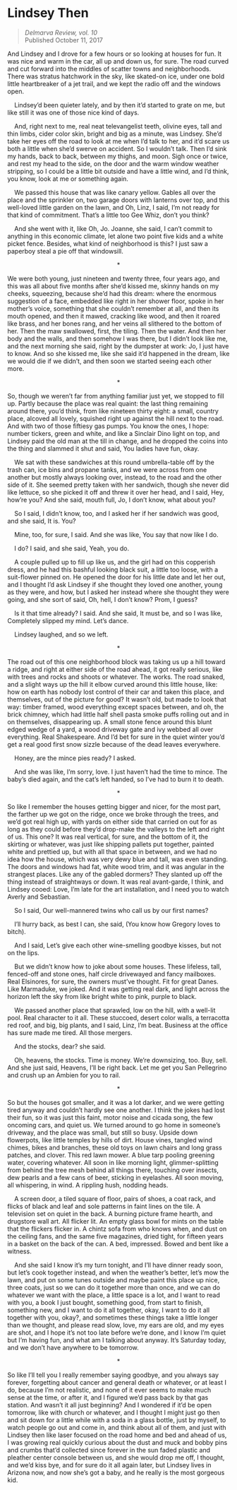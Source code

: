 # Lindsey Then

> *Delmarva Review, vol. 10*
> <br> Published October 11, 2017

And Lindsey and I drove for a few hours or so looking at houses for fun. It was nice and warm in the car, all up and down us, for sure. The road curved and cut forward into the middles of scatter towns and neighborhoods. There was stratus hatchwork in the sky, like skated-on ice, under one bold little heartbreaker of a jet trail, and we kept the radio off and the windows open.

&nbsp;&nbsp;&nbsp;&nbsp;Lindsey’d been quieter lately, and by then it’d started to grate on me, but like still it was one of those nice kind of days.

&nbsp;&nbsp;&nbsp;&nbsp;And, right next to me, real neat televangelist teeth, olivine eyes, tall and thin limbs, cider color skin, bright and big as a minute, was Lindsey. She’d take her eyes off the road to look at me when I’d talk to her, and it’d scare us both a little when she’d swerve on accident. So I wouldn’t talk. Then I’d sink my hands, back to back, between my thighs, and moon. Sigh once or twice, and rest my head to the side, on the door and the warm window weather stripping, so I could be a little bit outside and have a little wind, and I’d think, you know, look at me or something again.

&nbsp;&nbsp;&nbsp;&nbsp;We passed this house that was like canary yellow. Gables all over the place and the sprinkler on, two garage doors with lanterns over top, and this well-loved little garden on the lawn, and Oh, Linz, I said, I’m not ready for that kind of commitment. That’s a little too Gee Whiz, don’t you think?

&nbsp;&nbsp;&nbsp;&nbsp;And she went with it, like Oh, Jo. Joanne, she said, I can’t commit to anything in this economic climate, let alone two point five kids and a white picket fence. Besides, what kind of neighborhood is this? I just saw a paperboy steal a pie off that windowsill.

<p align="center">*</p>

We were both young, just nineteen and twenty three, four years ago, and this was all about five months after she’d kissed me, skinny hands on my cheeks, squeezing, because she’d had this dream: where the enormous suggestion of a face, embedded like right in her shower floor, spoke in her mother’s voice, something that she couldn’t remember at all, and then its mouth opened, and then it mawed, cracking like wood, and then it roared like brass, and her bones rang, and her veins all slithered to the bottom of her. Then the maw swallowed, first, the tiling. Then the water. And then her body and the walls, and then somehow I was there, but I didn’t look like me, and the next morning she said, right by the dumpster at work: Jo, I just have to know. And so she kissed me, like she said it’d happened in the dream, like we would die if we didn’t, and then soon we started seeing each other more.

<p align="center">*</p>

So, though we weren’t far from anything familiar just yet, we stopped to fill up. Partly because the place was real quaint: the last thing remaining around there, you’d think, from like nineteen thirty eight: a small, country place, alcoved all lovely, squished right up against the hill next to the road. And with two of those fiftiesy gas pumps. You know the ones, I hope: number tickers, green and white, and like a Sinclair Dino light on top, and Lindsey paid the old man at the till in change, and he dropped the coins into the thing and slammed it shut and said, You ladies have fun, okay.

&nbsp;&nbsp;&nbsp;&nbsp;We sat with these sandwiches at this round umbrella-table off by the trash can, ice bins and propane tanks, and we were across from one another but mostly always looking over, instead, to the road and the other side of it. She seemed pretty taken with her sandwich, though she never did like lettuce, so she picked it off and threw it over her head, and I said, Hey, how’re you? And she said, mouth full, Jo, I don’t know, what about you?

&nbsp;&nbsp;&nbsp;&nbsp;So I said, I didn’t know, too, and I asked her if her sandwich was good, and she said, It is. You?

&nbsp;&nbsp;&nbsp;&nbsp;Mine, too, for sure, I said. And she was like, You say that now like I do.

&nbsp;&nbsp;&nbsp;&nbsp;I do? I said, and she said, Yeah, you do.

&nbsp;&nbsp;&nbsp;&nbsp;A couple pulled up to fill up like us, and the girl had on this copperish dress, and he had this bashful looking black suit, a little too loose, with a suit-flower pinned on. He opened the door for his little date and let her out, and I thought I’d ask Lindsey if she thought they loved one another, young as they were, and how, but I asked her instead where she thought they were going, and she sort of said, Oh, hell, I don’t know? Prom, I guess?

&nbsp;&nbsp;&nbsp;&nbsp;Is it that time already? I said. And she said, It must be, and so I was like, Completely slipped my mind. Let’s dance.

&nbsp;&nbsp;&nbsp;&nbsp;Lindsey laughed, and so we left.

<p align="center">*</p>

The road out of this one neighborhood block was taking us up a hill toward a ridge, and right at either side of the road ahead, it got really serious, like with trees and rocks and shoots or whatever. The works. The road snaked, and a slight ways up the hill it elbow curved around this little house, like: how on earth has nobody lost control of their car and taken this place, and themselves, out of the picture for good? It wasn’t old, but made to look that way: timber framed, wood everything except spaces between, and oh, the brick chimney, which had little half shell pasta smoke puffs rolling out and in on themselves, disappearing up. A small stone fence around this blunt edged wedge of a yard, a wood driveway gate and ivy webbed all over everything. Real Shakespeare. And I’d bet for sure in the quiet winter you’d get a real good first snow sizzle because of the dead leaves everywhere.

&nbsp;&nbsp;&nbsp;&nbsp;Honey, are the mince pies ready? I asked.

&nbsp;&nbsp;&nbsp;&nbsp;And she was like, I’m sorry, love. I just haven’t had the time to mince. The baby’s died again, and the cat’s left handed, so I’ve had to burn it to death.

<p align="center">*</p>

So like I remember the houses getting bigger and nicer, for the most part, the farther up we got on the ridge, once we broke through the trees, and we’d got real high up, with yards on either side that carried on out for as long as they could before they’d drop-make the valleys to the left and right of us. This one? It was real vertical, for sure, and the bottom of it, the skirting or whatever, was just like shipping pallets put together, painted white and prettied up, but with all that space in between, and we had no idea how the house, which was very dewy blue and tall, was even standing. The doors and windows had fat, white wood trim, and it was angular in the strangest places. Like any of the gabled dormers? They slanted up off the thing instead of straightways or down. It was real avant-garde, I think, and Lindsey cooed: Love, I’m late for the art installation, and I need you to watch Averly and Sebastian.

&nbsp;&nbsp;&nbsp;&nbsp;So I said, Our well-mannered twins who call us by our first names?

&nbsp;&nbsp;&nbsp;&nbsp;I’ll hurry back, as best I can, she said, (You know how Gregory loves to bitch).

&nbsp;&nbsp;&nbsp;&nbsp;And I said, Let’s give each other wine-smelling goodbye kisses, but not on the lips.

&nbsp;&nbsp;&nbsp;&nbsp;But we didn’t know how to joke about some houses. These lifeless, tall, fenced-off and stone ones, half circle drivewayed and fancy mailboxes. Real Elsinores, for sure, the owners must’ve thought. Fit for great Danes. Like Marmaduke, we joked. And it was getting real dark, and light across the horizon left the sky from like bright white to pink, purple to black.

&nbsp;&nbsp;&nbsp;&nbsp;We passed another place that sprawled, low on the hill, with a well-lit pool. Real character to it all. These stuccoed, desert color walls, a terracotta red roof, and big, big plants, and I said, Linz, I’m beat. Business at the office has sure made me tired. All those mergers.

&nbsp;&nbsp;&nbsp;&nbsp;And the stocks, dear? she said.

&nbsp;&nbsp;&nbsp;&nbsp;Oh, heavens, the stocks. Time is money. We’re downsizing, too. Buy, sell. And she just said, Heavens, I’ll be right back. Let me get you San Pellegrino and crush up an Ambien for you to rail.

<p align="center">*</p>

So but the houses got smaller, and it was a lot darker, and we were getting tired anyway and couldn’t hardly see one another. I think the jokes had lost their fun, so it was just this faint, motor noise and cicada song, the few oncoming cars, and quiet us. We turned around to go home in someone’s driveway, and the place was small, but still so busy. Upside down flowerpots, like little temples by hills of dirt. House vines, tangled wind chimes, bikes and branches, these old toys on lawn chairs and long grass patches, and clover. This red lawn mower. A blue tarp pooling greening water, covering whatever. All soon in like morning light, glimmer-splitting from behind the tree mesh behind all things there, touching over insects, dew pearls and a few cans of beer, sticking in eyelashes. All soon moving, all whispering, in wind. A rippling hush, nodding heads.

&nbsp;&nbsp;&nbsp;&nbsp;A screen door, a tiled square of floor, pairs of shoes, a coat rack, and flicks of black and leaf and sole patterns in faint lines on the tile. A television set on quiet in the back. A burning picture frame hearth, and drugstore wall art. All flicker lit. An empty glass bowl for mints on the table that the flickers flicker in. A chintz sofa from who knows when, and dust on the ceiling fans, and the same five magazines, dried tight, for fifteen years in a basket on the back of the can. A bed, impressed. Bowed and bent like a witness.

&nbsp;&nbsp;&nbsp;&nbsp;And she said I know it’s my turn tonight, and I’ll have dinner ready soon, but let’s cook together instead, and when the weather’s better, let’s mow the lawn, and put on some tunes outside and maybe paint this place up nice, three coats, just so we can do it together more than once, and we can do whatever we want with the place, a little space is a lot, and I want to read with you, a book I just bought, something good, from start to finish, something new, and I want to do it all together, okay, I want to do it all together with you, okay?, and sometimes these things take a little longer than we thought, and please read slow, love, my ears are old, and my eyes are shot, and I hope it’s not too late before we’re done, and I know I’m quiet but I’m having fun, and what am I talking about anyway. It’s Saturday today, and we don’t have anywhere to be tomorrow.

<p align="center">*</p>

So like I’ll tell you I really remember saying goodbye, and you always say forever, forgetting about cancer and general death or whatever, or at least I do, because I’m not realistic, and none of it ever seems to make much sense at the time, or after it, and I figured we’d pass back by that gas station. And wasn’t it all just beginning? And I wondered if it’d be open tomorrow, like with church or whatever, and I thought I might just go then and sit down for a little while with a soda in a glass bottle, just by myself, to watch people go out and come in, and think about all of them, and just with Lindsey then like laser focused on the road home and bed and ahead of us, I was growing real quickly curious about the dust and muck and bobby pins and crumbs that’d collected since forever in the sun faded plastic and pleather center console between us, and she would drop me off, I thought, and we’d kiss bye, and for sure do it all again later, but Lindsey lives in Arizona now, and now she’s got a baby, and he really is the most gorgeous kid.
